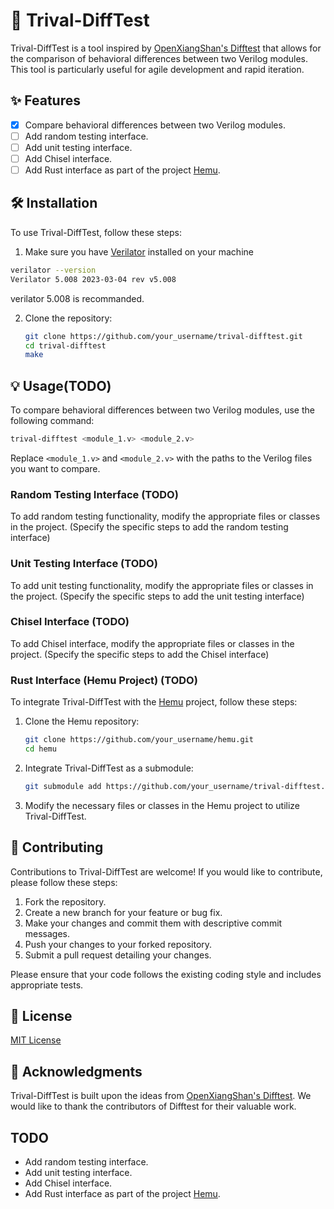 # 🚀 Trival-DiffTest

Trival-DiffTest is a tool inspired by [OpenXiangShan's Difftest](https://github.com/OpenXiangShan/difftest) that allows for the comparison of behavioral differences between two Verilog modules. This tool is particularly useful for agile development and rapid iteration.

## ✨ Features

- [x] Compare behavioral differences between two Verilog modules.
- [ ] Add random testing interface.
- [ ] Add unit testing interface. 
- [ ] Add Chisel interface. 
- [ ] Add Rust interface as part of the project [Hemu](https://github.com/Clo91eaf/hemu). 

## 🛠️ Installation

To use Trival-DiffTest, follow these steps:

1. Make sure you have [Verilator](https://www.veripool.org/wiki/verilator) installed on your machine
```bash
verilator --version
Verilator 5.008 2023-03-04 rev v5.008
```

verilator 5.008 is recommanded.

2. Clone the repository:

   ```bash
   git clone https://github.com/your_username/trival-difftest.git
   cd trival-difftest
   make
   ```

## 💡 Usage(TODO)

To compare behavioral differences between two Verilog modules, use the following command:

```bash
trival-difftest <module_1.v> <module_2.v>
```

Replace `<module_1.v>` and `<module_2.v>` with the paths to the Verilog files you want to compare.

### Random Testing Interface (TODO)

To add random testing functionality, modify the appropriate files or classes in the project. (Specify the specific steps to add the random testing interface)

### Unit Testing Interface (TODO)

To add unit testing functionality, modify the appropriate files or classes in the project. (Specify the specific steps to add the unit testing interface)

### Chisel Interface (TODO)

To add Chisel interface, modify the appropriate files or classes in the project. (Specify the specific steps to add the Chisel interface)

### Rust Interface (Hemu Project) (TODO)

To integrate Trival-DiffTest with the [Hemu](https://github.com/Clo91eaf/hemu) project, follow these steps:

1. Clone the Hemu repository:

   ```bash
   git clone https://github.com/your_username/hemu.git
   cd hemu
   ```

2. Integrate Trival-DiffTest as a submodule:

   ```bash
   git submodule add https://github.com/your_username/trival-difftest.git
   ```

3. Modify the necessary files or classes in the Hemu project to utilize Trival-DiffTest.

## 🤝 Contributing

Contributions to Trival-DiffTest are welcome! If you would like to contribute, please follow these steps:

1. Fork the repository.
2. Create a new branch for your feature or bug fix.
3. Make your changes and commit them with descriptive commit messages.
4. Push your changes to your forked repository.
5. Submit a pull request detailing your changes.

Please ensure that your code follows the existing coding style and includes appropriate tests.

## 📄 License

[MIT License](LICENSE)

## 🙏 Acknowledgments

Trival-DiffTest is built upon the ideas from [OpenXiangShan's Difftest](https://github.com/OpenXiangShan/difftest). We would like to thank the contributors of Difftest for their valuable work.

## TODO

- Add random testing interface.
- Add unit testing interface.
- Add Chisel interface.
- Add Rust interface as part of the project [Hemu](https://github.com/Clo91eaf/hemu).
